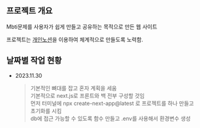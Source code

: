 ## 프로젝트 개요

Mbti문제를 사용자가 쉽게 만들고 공유하는 목적으로 만든 웹 사이트

프로젝트는 [개인노션](https://jwjb1020.notion.site/Mbti-e66a3a109fd049619685b3c9e4ee2fd8?pvs=4)을 이용하여 체계적으로 만들도록 노력함.

## 날짜별 작업 현황
- 2023.11.30
  > 기본적인 뼈대를 잡고 혼자 계획을 세움<br>
기본적으로 next.js로 프론트와 백 전부 구성할 것임<br>
먼저 터미널에 npx create-next-app@latest 로 프로젝트를 하나 만들고 초기화를 시킴<br>
db에 접근 가능할 수 있도록 함수 만들고 .env를 사용해서 환경변수 생성


